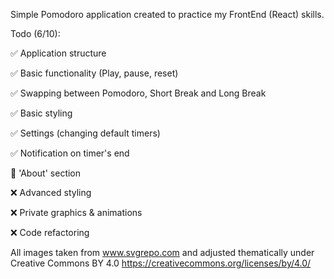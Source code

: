 Simple Pomodoro application created to practice my FrontEnd (React) skills.

Todo (6/10):

✅ Application structure

✅ Basic functionality (Play, pause, reset)

✅ Swapping between Pomodoro, Short Break and Long Break

✅ Basic styling

✅ Settings (changing default timers)

✅ Notification on timer's end

🚧 'About' section

❌ Advanced styling

❌ Private graphics & animations

❌ Code refactoring

All images taken from www.svgrepo.com and adjusted thematically under Creative Commons BY 4.0
https://creativecommons.org/licenses/by/4.0/